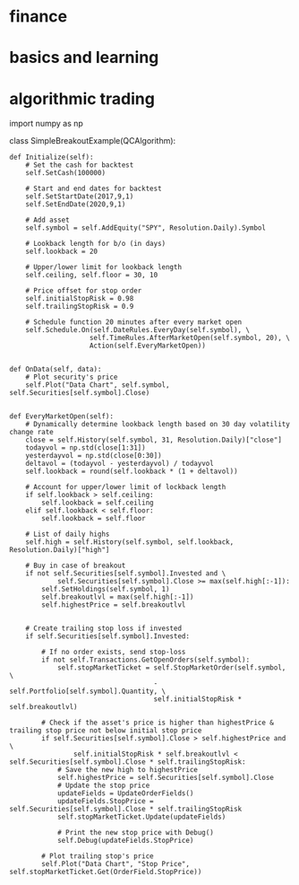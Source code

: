 # finance
# basics and learning 

# algorithmic trading 

import numpy as np

class SimpleBreakoutExample(QCAlgorithm):

    def Initialize(self):
        # Set the cash for backtest
        self.SetCash(100000)
        
        # Start and end dates for backtest
        self.SetStartDate(2017,9,1)
        self.SetEndDate(2020,9,1)
        
        # Add asset
        self.symbol = self.AddEquity("SPY", Resolution.Daily).Symbol
        
        # Lookback length for b/o (in days)
        self.lookback = 20
        
        # Upper/lower limit for lookback length
        self.ceiling, self.floor = 30, 10
        
        # Price offset for stop order
        self.initialStopRisk = 0.98
        self.trailingStopRisk = 0.9
        
        # Schedule function 20 minutes after every market open
        self.Schedule.On(self.DateRules.EveryDay(self.symbol), \
                        self.TimeRules.AfterMarketOpen(self.symbol, 20), \
                        Action(self.EveryMarketOpen))


    def OnData(self, data):
        # Plot security's price
        self.Plot("Data Chart", self.symbol, self.Securities[self.symbol].Close)

 
    def EveryMarketOpen(self):
        # Dynamically determine lookback length based on 30 day volatility change rate
        close = self.History(self.symbol, 31, Resolution.Daily)["close"]
        todayvol = np.std(close[1:31])
        yesterdayvol = np.std(close[0:30])
        deltavol = (todayvol - yesterdayvol) / todayvol
        self.lookback = round(self.lookback * (1 + deltavol))
        
        # Account for upper/lower limit of lockback length
        if self.lookback > self.ceiling:
            self.lookback = self.ceiling
        elif self.lookback < self.floor:
            self.lookback = self.floor
        
        # List of daily highs
        self.high = self.History(self.symbol, self.lookback, Resolution.Daily)["high"]
        
        # Buy in case of breakout
        if not self.Securities[self.symbol].Invested and \
                self.Securities[self.symbol].Close >= max(self.high[:-1]):
            self.SetHoldings(self.symbol, 1)
            self.breakoutlvl = max(self.high[:-1])
            self.highestPrice = self.breakoutlvl
        
        
        # Create trailing stop loss if invested 
        if self.Securities[self.symbol].Invested:
            
            # If no order exists, send stop-loss
            if not self.Transactions.GetOpenOrders(self.symbol):
                self.stopMarketTicket = self.StopMarketOrder(self.symbol, \
                                        -self.Portfolio[self.symbol].Quantity, \
                                        self.initialStopRisk * self.breakoutlvl)
            
            # Check if the asset's price is higher than highestPrice & trailing stop price not below initial stop price
            if self.Securities[self.symbol].Close > self.highestPrice and \
                    self.initialStopRisk * self.breakoutlvl < self.Securities[self.symbol].Close * self.trailingStopRisk:
                # Save the new high to highestPrice
                self.highestPrice = self.Securities[self.symbol].Close
                # Update the stop price
                updateFields = UpdateOrderFields()
                updateFields.StopPrice = self.Securities[self.symbol].Close * self.trailingStopRisk
                self.stopMarketTicket.Update(updateFields)
                
                # Print the new stop price with Debug()
                self.Debug(updateFields.StopPrice)
            
            # Plot trailing stop's price
            self.Plot("Data Chart", "Stop Price", self.stopMarketTicket.Get(OrderField.StopPrice))
